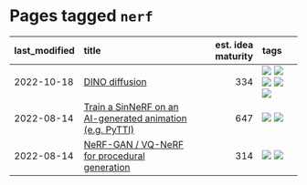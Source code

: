 # Pages tagged `nerf`

|last_modified|title|est. idea maturity|tags
|:---|:---|---:|:---|
|2022-10-18|[DINO diffusion](../DINO-diffusion.md)|334|[![](https://img.shields.io/badge/tag-completed-c4c41f)](../tags/completed.md) [![](https://img.shields.io/badge/tag-experimental-d5f6c6)](../tags/experimental.md) [![](https://img.shields.io/badge/tag-nerf-fe4dc)](../tags/nerf.md) [![](https://img.shields.io/badge/tag-tooling-12eec5)](../tags/tooling.md) [![](https://img.shields.io/badge/tag-wip-5d9a82)](../tags/wip.md)|
|2022-08-14|[Train a SinNeRF on an AI-generated animation (e.g. PyTTI)](../train_a_SinNeRF_on_a_pytti_animation.md)|647|[![](https://img.shields.io/badge/tag-animation-e9b626)](../tags/animation.md) [![](https://img.shields.io/badge/tag-nerf-fe4dc)](../tags/nerf.md)|
|2022-08-14|[NeRF-GAN / VQ-NeRF for procedural generation](../nerf-gan.md)|314|[![](https://img.shields.io/badge/tag-animation-e9b626)](../tags/animation.md) [![](https://img.shields.io/badge/tag-nerf-fe4dc)](../tags/nerf.md)|